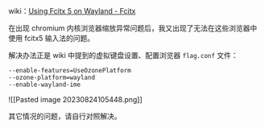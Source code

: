 wiki：[Using Fcitx 5 on Wayland - Fcitx](https://fcitx-im.org/wiki/Using_Fcitx_5_on_Wayland#KDE_Plasma)

在出现 chromium 内核浏览器缩放异常问题后，我又出现了无法在这些浏览器中使用 fcitx5 输入法的问题。

解决办法正是 wiki 中提到的虚拟键盘设置、配置浏览器 `flag.conf` 文件：
```
--enable-features=UseOzonePlatform 
--ozone-platform=wayland 
--enable-wayland-ime
```

![[Pasted image 20230824105448.png]]

其它情况的问题，请自行对照解决。
